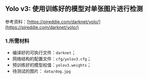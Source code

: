 ## Yolo v3: 使用训练好的模型对单张图片进行检测

参考资料：[https://pjreddie.com/darknet/yolo/](https://pjreddie.com/darknet/yolo/)

### 1.所需材料

- 编译好的可执行文件：`darknet`；
- 网络结构的配置文件：`cfg/yolov3.cfg`；
- 预训练好的模型权值：`yolov3.weights`；
- 待测试的图片：      `data/dog.jpg`

